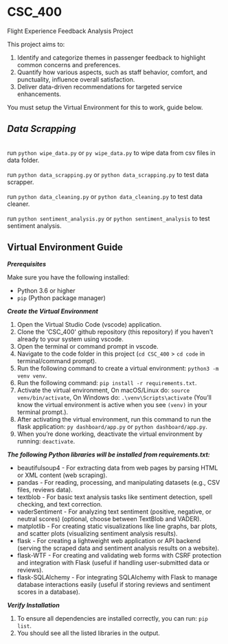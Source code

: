 # CSC_400
Flight Experience Feedback Analysis Project

This project aims to:
  1.  Identify and categorize themes in passenger feedback to highlight common concerns and preferences.
  2.  Quantify how various aspects, such as staff behavior, comfort, and punctuality, influence overall satisfaction.
  3.  Deliver data-driven recommendations for targeted service enhancements.

You must setup the Virtual Environment for this to work, guide below.

## *****Data Scrapping*****
<br> run `python wipe_data.py` or `py wipe_data.py` to wipe data from csv files in data folder. <br/>
<br> run `python data_scrapping.py` or `python data_scrapping.py`  to test data scrapper. <br/>
<br> run `python data_cleaning.py` or `python data_cleaning.py`  to test data cleaner. <br/>
<br> run `python sentiment_analysis.py` or `python sentiment_analysis`  to test sentiment analysis. <br/>

## Virtual Environment Guide

*****Prerequisites*****

Make sure you have the following installed:
- Python 3.6 or higher
- `pip` (Python package manager)

*****Create the Virtual Environment*****
1. Open the Virtual Studio Code (vscode) application.
2. Clone the 'CSC_400' github repository (this repository) if you haven't already to your system using vscode.
3. Open the terminal or command prompt in vscode.
4. Navigate to the code folder in this project (`cd CSC_400` > `cd code` in terminal/command prompt).
5. Run the following command to create a virtual environment: `python3 -m venv venv`.
6. Run the following command: `pip install -r requirements.txt`.
7. Activate the virtual environment, On macOS/Linux do: `source venv/bin/activate`, On Windows do: `.\venv\Scripts\activate` (You’ll know the virtual environment is active when you see `(venv)` in your terminal prompt.).
8. After activating the virtual environment, run this command to run the flask application: `py dashboard/app.py` or `python dashboard/app.py`.
9. When you’re done working, deactivate the virtual environment by running: `deactivate`.

*****The following Python libraries will be installed from requirements.txt:*****
- beautifulsoup4 - For extracting data from web pages by parsing HTML or XML content (web scraping).
- pandas - For reading, processing, and manipulating datasets (e.g., CSV files, reviews data).
- textblob - For basic text analysis tasks like sentiment detection, spell checking, and text correction.
- vaderSentiment - For analyzing text sentiment (positive, negative, or neutral scores) (optional, choose between TextBlob and VADER).
- matplotlib - For creating static visualizations like line graphs, bar plots, and scatter plots (visualizing sentiment analysis results).
- flask - For creating a lightweight web application or API backend (serving the scraped data and sentiment analysis results on a website).
- flask-WTF - For creating and validating web forms with CSRF protection and integration with Flask (useful if handling user-submitted data or reviews).
- flask-SQLAlchemy - For integrating SQLAlchemy with Flask to manage database interactions easily (useful if storing reviews and sentiment scores in a database).

*****Verify Installation*****
1. To ensure all dependencies are installed correctly, you can run: `pip list`.
2. You should see all the listed libraries in the output.
